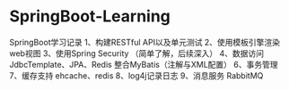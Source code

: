 # SpringBoot-Learning
SpringBoot学习记录
1、构建RESTful API以及单元测试
2、使用模板引擎渲染web视图
3、使用Spring Security （简单了解，后续深入）
4、数据访问
   JdbcTemplate、JPA、Redis
   整合MyBatis（注解与XML配置）
6、事务管理
7、缓存支持 ehcache、redis
8、log4j记录日志
9、消息服务 RabbitMQ
